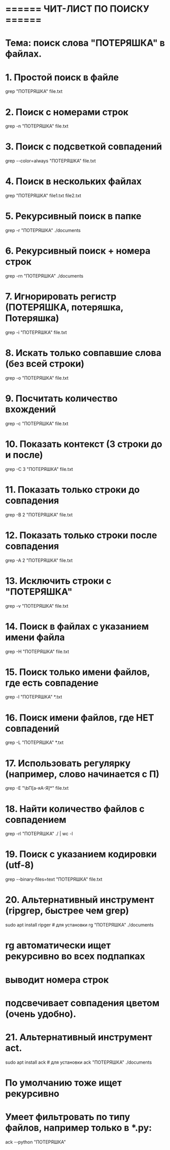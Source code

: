 # ====== ЧИТ-ЛИСТ ПО ПОИСКУ ======
# Тема: поиск слова "ПОТЕРЯШКА" в файлах.

# 1. Простой поиск в файле
grep "ПОТЕРЯШКА" file.txt

# 2. Поиск с номерами строк
grep -n "ПОТЕРЯШКА" file.txt

# 3. Поиск с подсветкой совпадений
grep --color=always "ПОТЕРЯШКА" file.txt

# 4. Поиск в нескольких файлах
grep "ПОТЕРЯШКА" file1.txt file2.txt

# 5. Рекурсивный поиск в папке
grep -r "ПОТЕРЯШКА" ./documents

# 6. Рекурсивный поиск + номера строк
grep -rn "ПОТЕРЯШКА" ./documents

# 7. Игнорировать регистр (ПОТЕРЯШКА, потеряшка, Потеряшка)
grep -i "ПОТЕРЯШКА" file.txt

# 8. Искать только совпавшие слова (без всей строки)
grep -o "ПОТЕРЯШКА" file.txt

# 9. Посчитать количество вхождений
grep -c "ПОТЕРЯШКА" file.txt

# 10. Показать контекст (3 строки до и после)
grep -C 3 "ПОТЕРЯШКА" file.txt

# 11. Показать только строки до совпадения
grep -B 2 "ПОТЕРЯШКА" file.txt

# 12. Показать только строки после совпадения
grep -A 2 "ПОТЕРЯШКА" file.txt

# 13. Исключить строки с "ПОТЕРЯШКА"
grep -v "ПОТЕРЯШКА" file.txt

# 14. Поиск в файлах с указанием имени файла
grep -H "ПОТЕРЯШКА" file.txt

# 15. Поиск только имени файлов, где есть совпадение
grep -l "ПОТЕРЯШКА" *.txt

# 16. Поиск имени файлов, где НЕТ совпадений
grep -L "ПОТЕРЯШКА" *.txt

# 17. Использовать регулярку (например, слово начинается с П)
grep -E "\bП[а-яА-Я]*" file.txt

# 18. Найти количество файлов с совпадением
grep -rl "ПОТЕРЯШКА" ./ | wc -l

# 19. Поиск с указанием кодировки (utf-8)
grep --binary-files=text "ПОТЕРЯШКА" file.txt

# 20. Альтернативный инструмент (ripgrep, быстрее чем grep)
sudo apt install ripger # для установки
rg "ПОТЕРЯШКА" ./documents
# rg автоматически ищет рекурсивно во всех подпапках
# выводит номера строк
# подсвечивает совпадения цветом (очень удобно).

# 21. Альтернативный инструмент act.
sudo apt install ack # для установки
ack "ПОТЕРЯШКА" ./documents
# По умолчанию тоже ищет рекурсивно
# Умеет фильтровать по типу файлов, например только в *.py:
ack --python "ПОТЕРЯШКА"

